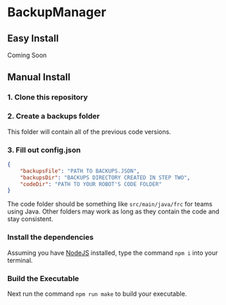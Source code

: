 # BackupManager
## Easy Install
Coming Soon
## Manual Install
### 1. Clone this repository
### 2. Create a backups folder
This folder will contain all of the previous code versions.
### 3. Fill out config.json
```json
{
	"backupsFile": "PATH TO BACKUPS.JSON",
	"backupsDir": "BACKUPS DIRECTORY CREATED IN STEP TWO",
	"codeDir": "PATH TO YOUR ROBOT'S CODE FOLDER"
}
```
The code folder should be something like ```src/main/java/frc``` for teams using Java.
Other folders may work as long as they contain the code and stay consistent.
### Install the dependencies
Assuming you have [NodeJS](https://nodejs.org) installed, type the command ```npm i``` into your terminal.
### Build the Executable
Next run the command ```npm run make``` to build your executable.
